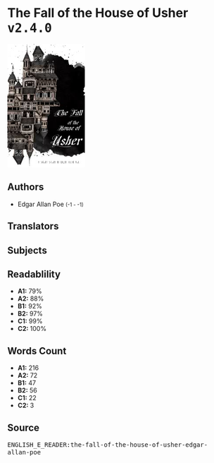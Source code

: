 # The Fall of the House of Usher <kbd>v2.4.0</kbd>

![](./cover.medium.jpg "")

## Authors


 - Edgar Allan Poe <small>(-1 - -1)</small>

## Translators



## Subjects



## Readablility


 - **A1:** 79%
 - **A2:** 88%
 - **B1:** 92%
 - **B2:** 97%
 - **C1:** 99%
 - **C2:** 100%

## Words Count


 - **A1:** 216
 - **A2:** 72
 - **B1:** 47
 - **B2:** 56
 - **C1:** 22
 - **C2:** 3

## Source


<kbd>ENGLISH_E_READER:the-fall-of-the-house-of-usher-edgar-allan-poe</kbd>
